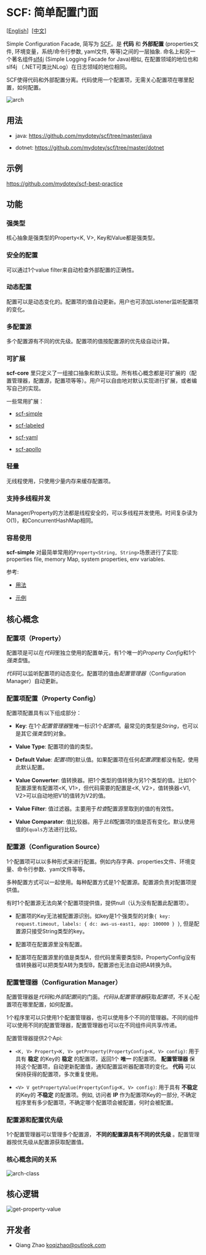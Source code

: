 # SCF: 简单配置门面

[[English](https://github.com/mydotey/scf)]&nbsp;&nbsp;[[中文](https://github.com/mydotey/scf/blob/master/README-cn.md)]

Simple Configuration Facade, 简写为 [SCF](https://github.com/mydotey/scf)。是 **代码** 和 **外部配置** (properties文件, 环境变量，系统/命令行参数, yaml文件, 等等)之间的一层抽象. 命名上和另一个著名组件[slf4j](https://www.slf4j.org/) (Simple Logging Facade for Java)相似, 在配置领域的地位也和slf4j （.NET可类比NLog）在日志领域的地位相同。

SCF使得代码和外部配置分离。代码使用一个配置项，无需关心配置项在哪里配置，如何配置。

![arch](https://raw.githubusercontent.com/mydotey/scf/master/resources/images/scf.png)

## 用法

- java: https://github.com/mydotey/scf/tree/master/java

- dotnet: https://github.com/mydotey/scf/tree/master/dotnet

## 示例

https://github.com/mydotey/scf-best-practice

## 功能

### 强类型

核心抽象是强类型的Property<K, V>, Key和Value都是强类型。

### 安全的配置

可以通过1个value filter来自动检查外部配置的正确性。

### 动态配置

配置可以是动态变化的。配置项的值自动更新。用户也可添加Listener监听配置项的变化。

### 多配置源

多个配置源有不同的优先级。配置项的值按配置源的优先级自动计算。

### 可扩展

**scf-core** 里只定义了一组接口抽象和默认实现。所有核心概念都是可扩展的（配置管理器，配置源，配置项等等）。用户可以自由地对默认实现进行扩展，或者编写自己的实现。

一些常用扩展：

- [scf-simple](https://github.com/mydotey/scf-simple)

- [scf-labeled](https://github.com/mydotey/scf-labeled)

- [scf-yaml](https://github.com/mydotey/scf-yaml)

- [scf-apollo](https://github.com/mydotey/scf-apollo)

### 轻量

无线程使用，只使用少量内存来缓存配置项。

### 支持多线程并发

Manager/Property的方法都是线程安全的，可以多线程并发使用。时间复杂读为O(1)，和ConcurrentHashMap相同。

### 容易使用

**scf-simple** 对最简单常用的`Property<String, String>`场景进行了实现: properties file, memory Map, system properties, env variables.

参考:

- [用法](#用法)

- [示例](#示例)

## 核心概念

### 配置项（Property）

配置项是可以在*代码*里独立使用的配置单元，有1个唯一的*Property Config*和1个*强类型*值。

*代码*可以监听配置项的动态变化。配置项的值由*配置管理器*（Configuration Manager）自动更新。

### 配置项配置（Property Config）

配置项配置具有以下组成部分：

- **Key**: 在1个*配置管理器*里唯一标识1个*配置项*。最常见的类型是*String*，也可以是其它*强类型*的对象。

- **Value Type**: 配置项的值的类型。

- **Default Value**: *配置项*的默认值。如果配置项在任何*配置源*里都没有配，使用此默认配置。

- **Value Converter**: 值转换器。把1个类型的值转换为另1个类型的值。比如1个配置源里有配置项<K, V1>，但代码需要的配置是<K, V2>，值转换器<V1, V2>可以自动地把V1的值转为V2的值。

- **Value Filter**: 值过滤器。主要用于*检查*配置源里取到的值的有效性。

- **Value Comparator**: 值比较器。用于*比较*配置项的值是否有变化。默认使用值的`Equals`方法进行比较。

### 配置源（Configuration Source）

1个配置项可以以多种形式来进行配置。例如内存字典、properties文件、环境变量、命令行参数、yaml文件等等。

多种配置方式可以一起使用。每种配置方式是1个配置源。配置源负责对配置项提供值。

有时1个配置源无法向某个配置项提供值，提供null（认为没有配置此配置项）。

- 配置项的Key无法被配置源识别。如key是1个强类型的对象`{ key: request.timeout, labels: { dc: aws-us-east1, app: 100000 } }`, 但是配置源只接受String类型的key。

- 配置项在配置源里没有配置。

- 配置项在配置源里的值是类型A，但代码里需要类型B，PropertyConfig没有值转换器可以把类型A转为类型B，配置源也无法自动把A转换为B。

### 配置管理器（Configuration Manager）

配置管理器是*代码*和*外部配置*间的门面。*代码*从*配置管理器*获取*配置项*，不关心配置项在哪里配置，如何配置。

1个程序里可以只使用1个配置管理器，也可以使用多个不同的管理器。不同的组件可以使用不同的配置管理器，配置管理器也可以在不同组件间共享/传递。

配置管理器提供2个Api:

- `<K, V> Property<K, V> getProperty(PropertyConfig<K, V> config)`: 用于具有 **稳定** 的Key的 **稳定** 的配置项，返回1个 **唯一** 的配置项。 **配置管理器** 保持这个配置项，自动更新配置值，通知配置监听器配置项的变化。 **代码** 可以保持获得的配置项，多次重复使用。

- `<V> V getPropertyValue(PropertyConfig<K, V> config)`: 用于具有 **不稳定** 的Key的 **不稳定** 的配置项。例如, 访问者 **IP** 作为配置项Key的一部分, 不确定程序里有多少配置项，不确定哪个配置项会被配置，何时会被配置。

### 配置源和配置优先级

1个配置管理器可以管理多个配置源， **不同的配置源具有不同的优先级** 。配置管理器按优先级从配置源获取配置值。

### 核心概念间的关系

![arch-class](https://raw.githubusercontent.com/mydotey/scf/master/resources/images/scf-class.png)

## 核心逻辑

![get-property-value](https://raw.githubusercontent.com/mydotey/scf/master/resources/images/get-property-value.png)

## 开发者

- Qiang Zhao <koqizhao@outlook.com>

